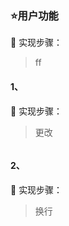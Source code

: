 ### ⭐用户功能

🍕 实现步骤：

> ff 

#### 1、

🍕 实现步骤：

> 更改

```html

```



#### 2、

🍕 实现步骤：

> 换行

```html

```

